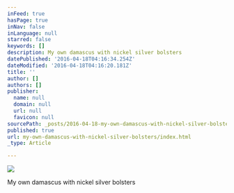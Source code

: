```yaml
---
inFeed: true
hasPage: true
inNav: false
inLanguage: null
starred: false
keywords: []
description: My own damascus with nickel silver bolsters
datePublished: '2016-04-18T04:16:34.254Z'
dateModified: '2016-04-18T04:16:20.181Z'
title: ''
author: []
authors: []
publisher:
  name: null
  domain: null
  url: null
  favicon: null
sourcePath: _posts/2016-04-18-my-own-damascus-with-nickel-silver-bolsters.md
published: true
url: my-own-damascus-with-nickel-silver-bolsters/index.html
_type: Article

---
```

![](https://the-grid-user-content.s3-us-west-2.amazonaws.com/d84f2d8c-9abd-496c-a198-5400f595f5b9.jpg)

My own damascus with nickel silver bolsters